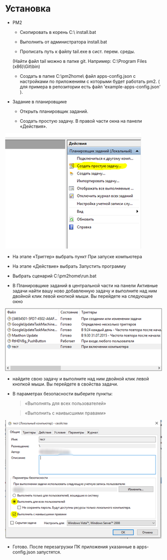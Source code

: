 # Установка

+ PM2
  * Скопировать в корень С:\ install.bat

  * Выполнить от администратора install.bat

  * Прописать путь к файлу tail.exe в сист. перем. среды.
  
  (Найти файл tail можно в папке git. Например: C:\Program Files (x86)\Git\bin)

  * Создать в папке C:\pm2home\ файл apps-config.json с настройками по приложениям с которыми будет работать pm2. ( для примера в репозитории есть файл 'example-apps-config.json' ).

+ Задание в планировщике

  * Открыть планировщик заданий.

  * Создать простую задачу. В правой части окна на панели «Действия».
  
![](https://github.com/IAlexandr/autostarter/blob/master/images/img1.png)

  * На этапе «Триггер» выбрать пункт При запуске компьютера
  
  * На этапе «Действие» выбрать Запустить программу
  
  * Выбрать сценарий С:\pm2home\run.bat
  
  * В Планировщике заданий в центральной части на панели Активные задачи найти вашу ново добавленную задачу и выполните над ним двойной клик левой кнопкой мыши. Вы перейдете на следующее окно
  
![](https://github.com/IAlexandr/autostarter/blob/master/images/img2.png)

  * найдите свою задачу и выполните над ним двойной клик левой кнопкой мыши. Вы перейдете в свойства задачи.

  * В параметрах безопасности выберите пункты:
  
    > «Выполнять для всех пользователей»

    > «Выполнить с наивысшими правами»

![](https://github.com/IAlexandr/autostarter/blob/master/images/img3.png)

  * Готово. После перезагрузки ПК приложения указанные в apps-config.json запустятся.
